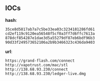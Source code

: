 
## IOCs

__hash__:

```text
35ce8d5817ab7a7c5be33ea03c3234181286fd61
cd2ef119c9120ea56548f5cf0a3ff7d6ffc7613a
878dcf854287e1dae3d5a55279df87eb6bdf96b3
90d33f249573652106a2b9b3466323c436da9403
```
__url__:

```text
https://grand-flash.com/connect
http://vapotrust.com/mac/stl
http://138.68.93.230/connect
http://138.68.93.230/ledger-live.dmg
```